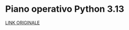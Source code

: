 # Piano operativo Python 3.13

[LINK ORIGINALE](https://chatgpt.com/c/6896fb4d-3798-832f-be08-be0be73f0819)
